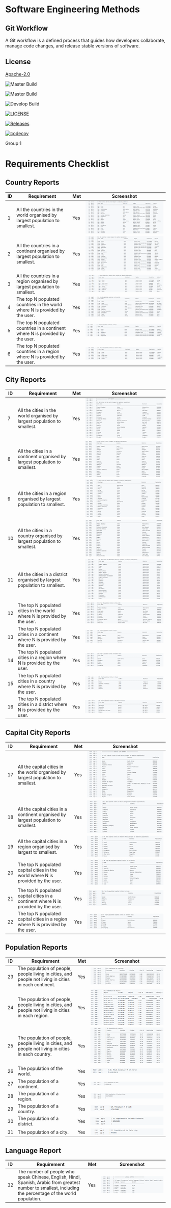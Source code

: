 # Software Engineering Methods

## Git Workflow

A Git workflow is a defined process that guides how developers collaborate, manage code changes, and release stable
versions of software.

## License

[Apache-2.0](https://www.apache.org/licenses/LICENSE-2.0)

![Master Build](https://github.com/myo-papa-kyaw/Group1DevopsCoursework/actions/workflows/main.yml/badge.svg?branch=master&style=flat-square&label=Master%20Build)

![Master Build](https://img.shields.io/github/actions/workflow/status/myo-papa-kyaw/Group1DevopsCoursework/main.yml?branch=master&style=flat-square&label=Master%20Build)

![Develop Build](https://img.shields.io/github/actions/workflow/status/myo-papa-kyaw/Group1DevopsCoursework/main.yml?branch=master&style=flat-square&label=Develop%20Build)

[![LICENSE](https://img.shields.io/github/license/myo-papa-kyaw/Group1DevopsCoursework.svg?style=flat-square)](https://github.com/myo-papa-kyaw/sem/blob/master/LICENSE)

[![Releases](https://img.shields.io/github/release/myo-papa-kyaw/Group1DevopsCoursework/all.svg?style=flat-square)](https://github.com/myo-papa-kyaw/sem/releases)

[![codecov](https://codecov.io/github/myo-papa-kyaw/Group1DevOpsCoursework/branch/master/graph/badge.svg?token=CRC7UAM7HH)](https://codecov.io/github/myo-papa-kyaw/Group1DevOpsCoursework)

Group 1

# Requirements Checklist

## Country Reports

| ID | Requirement                                                                   | Met | Screenshot                   |
|----|-------------------------------------------------------------------------------|-----|------------------------------|
| 1  | All the countries in the world organised by largest population to smallest.   | Yes | ![Report 1](img/report1.png) |
| 2  | All the countries in a continent organised by largest population to smallest. | Yes | ![Report 2](img/report2.png) |
| 3  | All the countries in a region organised by largest population to smallest.    | Yes | ![Report 3](img/report3.png) |
| 4  | The top N populated countries in the world where N is provided by the user.   | Yes | ![Report 4](img/report4.png) |
| 5  | The top N populated countries in a continent where N is provided by the user. | Yes | ![Report 5](img/report5.png) |
| 6  | The top N populated countries in a region where N is provided by the user.    | Yes | ![Report 6](img/report6.png) |

## City Reports

| ID | Requirement                                                                | Met | Screenshot                     |
|----|----------------------------------------------------------------------------|-----|--------------------------------|
| 7  | All the cities in the world organised by largest population to smallest.   | Yes | ![Report 7](img/report7.png)   |
| 8  | All the cities in a continent organised by largest population to smallest. | Yes | ![Report 8](img/report8.png)   |
| 9  | All the cities in a region organised by largest population to smallest.    | Yes | ![Report 9](img/report9.png)   |
| 10 | All the cities in a country organised by largest population to smallest.   | Yes | ![Report 10](img/report10.png) |
| 11 | All the cities in a district organised by largest population to smallest.  | Yes | ![Report 11](img/report11.png) |
| 12 | The top N populated cities in the world where N is provided by the user.   | Yes | ![Report 12](img/report12.png) |
| 13 | The top N populated cities in a continent where N is provided by the user. | Yes | ![Report 13](img/report13.png) |
| 14 | The top N populated cities in a region where N is provided by the user.    | Yes | ![Report 14](img/report14.png) |
| 15 | The top N populated cities in a country where N is provided by the user.   | Yes | ![Report 15](img/report15.png) |
| 16 | The top N populated cities in a district where N is provided by the user.  | Yes | ![Report 16](img/report16.png) |

## Capital City Reports

| ID | Requirement                                                                        | Met | Screenshot                     |
|----|------------------------------------------------------------------------------------|-----|--------------------------------|
| 17 | All the capital cities in the world organised by largest population to smallest.   | Yes | ![Report 17](img/report17.png) |
| 18 | All the capital cities in a continent organised by largest population to smallest. | Yes | ![Report 18](img/report18.png) |
| 19 | All the capital cities in a region organised by largest to smallest.               | Yes | ![Report 19](img/report19.png) |
| 20 | The top N populated capital cities in the world where N is provided by the user.   | Yes | ![Report 20](img/report20.png) |
| 21 | The top N populated capital cities in a continent where N is provided by the user. | Yes | ![Report 21](img/report21.png) |
| 22 | The top N populated capital cities in a region where N is provided by the user.    | Yes | ![Report 22](img/report22.png) |

## Population Reports

| ID | Requirement                                                                                           | Met | Screenshot                     |
|----|-------------------------------------------------------------------------------------------------------|-----|--------------------------------|
| 23 | The population of people, people living in cities, and people not living in cities in each continent. | Yes | ![Report 23](img/report23.png) |
| 24 | The population of people, people living in cities, and people not living in cities in each region.    | Yes | ![Report 24](img/report24.png) |
| 25 | The population of people, people living in cities, and people not living in cities in each country.   | Yes | ![Report 25](img/report25.png) |
| 26 | The population of the world.                                                                          | Yes | ![Report 26](img/report26.png) | 
| 27 | The population of a continent.                                                                        | Yes | ![Report 27](img/report27.png) |
| 28 | The population of a region.                                                                           | Yes | ![Report 28](img/report28.png) |
| 29 | The population of a country.                                                                          | Yes | ![Report 29](img/report29.png) |
| 30 | The population of a district.                                                                         | Yes | ![Report 30](img/report30.png) |
| 31 | The population of a city.                                                                             | Yes | ![Report 31](img/report31.png) |

## Language Report

| ID | Requirement                                                                                                                                                 | Met | Screenshot                     |
|----|-------------------------------------------------------------------------------------------------------------------------------------------------------------|-----|--------------------------------|
| 32 | The number of people who speak Chinese, English, Hindi, Spanish, Arabic from greatest number to smallest, including the percentage of the world population. | Yes | ![Report 32](img/report32.png) |

